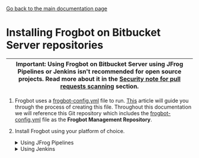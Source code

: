 [Go back to the main documentation page](https://github.com/jfrog/frogbot)

# Installing Frogbot on Bitbucket Server repositories

| Important: Using Frogbot on Bitbucket Server using JFrog Pipelines or Jenkins isn't recommended for open source projects. Read more about it in the [Security note for pull requests scanning](../README.md#-security-note-for-pull-requests-scanning) section. |
| -------------------------------------------------------------------------------------------------------------------------------------------------------------------------------------------------------------------- |

1. Frogbot uses a [frogbot-config.yml](templates/.frogbot/frogbot-config.yml) file to run. [This](frogbot-config.md) article will guide you through the process of creating this file. Throughout this documentation we will reference this Git repository which includes the [frogbot-config.yml](templates/.frogbot/frogbot-config.yml) file as the **Frogbot Management Repository**.


2. Install Frogbot using your platform of choice.

   <details>
      <summary>Using JFrog Pipelines</summary>

   2.1. Make sure you have the connection details of your JFrog environment.

   2.2. Save the JFrog connection details as a [JFrog Platform Access Token Integration](https://www.jfrog.com/confluence/display/JFROG/JFrog+Platform+Access+Token+Integration)
   named **jfrogPlatform**.

   2.3. Save your Bitbucket access token in a [Bitbucket Server Integration](https://www.jfrog.com/confluence/display/JFROG/Bitbucket+Server+Integration) named
   **gitIntegration**.

   2.4. Create a **pipelines.yml** file using one of the available [templates](templates/jfrog-pipelines) and push the file to your Frogbot Management Git repository under a directory named `.jfrog-pipelines`.

   2.5. In the **pipelines.yml**, make sure to set values for all the mandatory variables.

   2.6. In the **pipelines.yml**, if you're using a Windows agent, modify the code inside the onExecute sections as described in the template comments.

   **Important**
   - Make sure all the build tools that are used to build the project are installed on the build agent.
   </details>
   <details>
      <summary>Using Jenkins</summary>
   2.1. Make sure you have the connection details of your JFrog environment.

   2.2. Save the JFrog connection details as Credentials in Jenkins with the following Credential IDs: **JF_URL**,
   **JF_USER** and **JF_PASSWORD** (You can also use **JF_XRAY_URL** and **JF_ARTIFACTORY_URL** instead of  **JF_URL**
   and **JF_ACCESS_TOKEN** instead of **JF_USER** and **JF_PASSWORD**).

   2.3. Save your Bitbucket access token as a Credential in Jenkins with the `FROGBOT_GIT_TOKEN` Credential ID.

   2.4. Create a Jenkinsfile with the below content under the root of your **Frogbot Management Repository**.

      <details>
         <summary>Template</summary>

   ```groovy
   // Run the job every 5 minutes 
   CRON_SETTINGS = '''*/5 * * * *'''
   
   pipeline {
       agent any
   
       triggers {
           cron(CRON_SETTINGS)
       }
   
       environment {
           // [Mandatory]
           // JFrog platform URL (This functionality requires version 3.29.0 or above of Xray)
           JF_URL= credentials("JF_URL")
   
           // [Mandatory if JF_USER and JF_PASSWORD are not provided]
           // JFrog access token with 'read' permissions for Xray
           JF_ACCESS_TOKEN= credentials("JF_ACCESS_TOKEN")
      
           // [Mandatory]
           // Bitbucket access token with the write repository permissions 
           JF_GIT_TOKEN= credentials("FROGBOT_GIT_TOKEN")
           JF_GIT_PROVIDER= "bitbucketServer"
   
           // [Mandatory]
           // Username of the Bitbucket account
           JF_GIT_USERNAME= ""
   
           // [Mandatory]
           // Bitbucket project namespace
           JF_GIT_OWNER= ""
   
           // [Mandatory]
           // API endpoint to Bitbucket server
           JF_GIT_API_ENDPOINT= ""
   
           // [Mandatory if JF_ACCESS_TOKEN is not provided]
           // JFrog user and password with 'read' permissions for Xray
           // JF_USER= credentials("JF_USER")
           // JF_PASSWORD= credentials("JF_PASSWORD")
   
           // [Optional]
           // Relevant for air-gapped environments.
           // Name of the remote repository that Frogbot and its dependencies will be downloaded to.
           // JF_FROGBOT_REPO= ""
          }
      
          stages {
              stage('Download Frogbot') {
                  steps {
                      // For Linux / MacOS runner:
                      sh """ curl -fLg "https://releases.jfrog.io/artifactory/frogbot/v2/[RELEASE]/getFrogbot.sh" | sh"""
      
                      // For Windows runner:
                      // powershell """iwr https://releases.jfrog.io/artifactory/frogbot/v2/[RELEASE]/frogbot-windows-amd64/frogbot.exe -OutFile .\frogbot.exe"""
                  }
              }
      
              stage('Scan Pull Requests') {
                  steps {
                      sh "./frogbot scan-pull-requests"
      
                      // For Windows runner:
                      // powershell """.\frogbot.exe scan-pull-requests"""
                  }
              }
      
               stage('Scan and Fix Repos') {
                  steps {
                      sh "./frogbot scan-and-fix-repos"
      
                      // For Windows runner:
                      // powershell """.\frogbot.exe scan-and-fix-repos"""
                  }
              }
          }
      }
      ```
     </details>

   2.5. In the Jenkinsfile, set the values of all the mandatory variables.

   2.6. In the Jenkinsfile, modify the code inside the `Download Frogbot` and `Scan Pull Requests` according to the Jenkins agent operating system.

   2.7. Create a Pipeline job in Jenkins pointing to the Jenkinsfile in your **Frogbot Management Repository**.

   **Important**

   - Make sure that either **JF_USER** and **JF_PASSWORD** or **JF_ACCESS_TOKEN** are set in the Jenkinsfile, but not both.
   - Make sure that all the build tools that are used to build the project are installed on the Jenkins agent.

   </details>

  </details>


